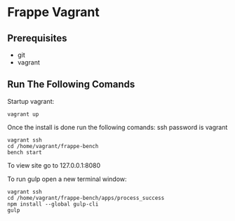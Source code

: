 # Frappe Vagrant

## Prerequisites
* git
* vagrant

## Run The Following Comands

Startup vagrant:

```
vagrant up
```

Once the install is done run the following comands:
ssh password is vagrant

```
vagrant ssh
cd /home/vagrant/frappe-bench
bench start
```
To view site go to 127.0.0.1:8080

To run gulp open a new terminal window:

```
vagrant ssh
cd /home/vagrant/frappe-bench/apps/process_success
npm install --global gulp-cli
gulp

```
